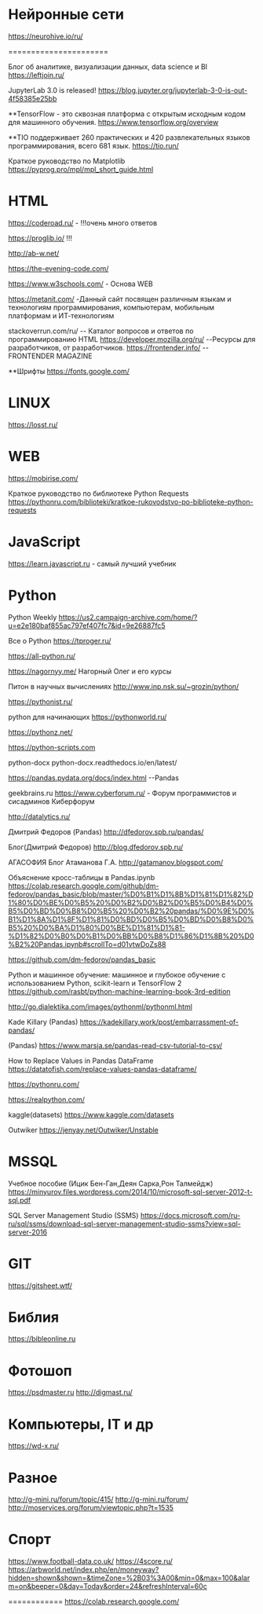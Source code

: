 Нейронные сети
=================
https://neurohive.io/ru/

======================

Блог об аналитике, визуализации данных, data science и BI
https://leftjoin.ru/

JupyterLab 3.0 is released!
https://blog.jupyter.org/jupyterlab-3-0-is-out-4f58385e25bb

**TensorFlow - это сквозная платформа с открытым исходным кодом для машинного обучения.
https://www.tensorflow.org/overview

**TIO поддерживает 260 практических и 420 развлекательных языков программирования, всего 681 язык.
https://tio.run/


Краткое руководство по Matplotlib
https://pyprog.pro/mpl/mpl_short_guide.html

HTML
============
https://coderoad.ru/ - !!!очень много ответов

https://proglib.io/ !!!

http://ab-w.net/

https://the-evening-code.com/

https://www.w3schools.com/ - Основа WEB

https://metanit.com/ -Данный сайт посвящен различным языкам и технологиям программирования, компьютерам, мобильным платформам и ИТ-технологиям

stackoverrun.com/ru/ -- Каталог вопросов и ответов по программированию
HTML
https://developer.mozilla.org/ru/ --Ресурсы для разработчиков, от разработчиков.
https://frontender.info/ -- FRONTENDER MAGAZINE

**Шрифты
https://fonts.google.com/

LINUX
============
https://losst.ru/

WEB
============
https://mobirise.com/

Краткое руководство по библиотеке Python Requests
https://pythonru.com/biblioteki/kratkoe-rukovodstvo-po-biblioteke-python-requests


JavaScript
============
https://learn.javascript.ru - самый лучший учебник

Python
============
Python Weekly
https://us2.campaign-archive.com/home/?u=e2e180baf855ac797ef407fc7&id=9e26887fc5

Все о Python
https://tproger.ru/

https://all-python.ru/

https://nagornyy.me/
Нагорный Олег и его курсы

Питон в научных вычислениях
http://www.inp.nsk.su/~grozin/python/

https://pythonist.ru/

python для начинающих
https://pythonworld.ru/

https://pythonz.net/

https://python-scripts.com

python-docx
python-docx.readthedocs.io/en/latest/

https://pandas.pydata.org/docs/index.html --Pandas

geekbrains.ru
https://www.cyberforum.ru/ - Форум программистов и сисадминов Киберфорум

http://datalytics.ru/

Дмитрий Федоров (Pandas)
http://dfedorov.spb.ru/pandas/

Блог(Дмитрий Федоров)
http://blog.dfedorov.spb.ru/

АГАСОФИЯ Блог Атаманова Г.А.
http://gatamanov.blogspot.com/


Объяснение кросс-таблицы в Pandas.ipynb
https://colab.research.google.com/github/dm-fedorov/pandas_basic/blob/master/%D0%B1%D1%8B%D1%81%D1%82%D1%80%D0%BE%D0%B5%20%D0%B2%D0%B2%D0%B5%D0%B4%D0%B5%D0%BD%D0%B8%D0%B5%20%D0%B2%20pandas/%D0%9E%D0%B1%D1%8A%D1%8F%D1%81%D0%BD%D0%B5%D0%BD%D0%B8%D0%B5%20%D0%BA%D1%80%D0%BE%D1%81%D1%81-%D1%82%D0%B0%D0%B1%D0%BB%D0%B8%D1%86%D1%8B%20%D0%B2%20Pandas.ipynb#scrollTo=d01vtwDoZs88

https://github.com/dm-fedorov/pandas_basic


Python и машинное обучение: машинное и глубокое обучение с использованием Python, scikit-learn и TensorFlow 2
https://github.com/rasbt/python-machine-learning-book-3rd-edition

http://go.dialektika.com/images/pythonml/pythonml.html

Kade Killary (Pandas)
https://kadekillary.work/post/embarrassment-of-pandas/

(Pandas)
https://www.marsja.se/pandas-read-csv-tutorial-to-csv/


How to Replace Values in Pandas DataFrame
https://datatofish.com/replace-values-pandas-dataframe/

https://pythonru.com/

https://realpython.com/

kaggle(datasets)
https://www.kaggle.com/datasets

Outwiker
https://jenyay.net/Outwiker/Unstable


MSSQL
============
Учебное пособие (Ицик Бен-Ган,Деян Сарка,Рон Талмейдж)
https://minyurov.files.wordpress.com/2014/10/microsoft-sql-server-2012-t-sql.pdf

SQL Server Management Studio (SSMS)
https://docs.microsoft.com/ru-ru/sql/ssms/download-sql-server-management-studio-ssms?view=sql-server-2016

GIT
============
https://gitsheet.wtf/


Библия
============
https://bibleonline.ru


Фотошоп
============
https://psdmaster.ru
http://digmast.ru/

Компьютеры, IT и др
============
https://wd-x.ru/


Разное
============
http://g-mini.ru/forum/topic/415/
http://g-mini.ru/forum/
http://moservices.org/forum/viewtopic.php?t=1535


Спорт
============
https://www.football-data.co.uk/
https://4score.ru/
https://arbworld.net/index.php/en/moneyway?hidden=shown&shown=&timeZone=%2B03%3A00&min=0&max=100&alarm=on&beeper=0&day=Today&order=24&refreshInterval=60с

============
https://colab.research.google.com/
